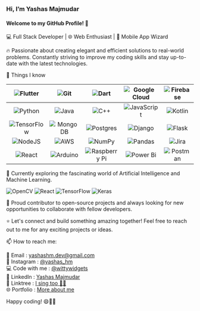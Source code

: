 
### Hi, I’m Yashas Majmudar

#### Welcome to my GitHub Profile! 🚀

💻 Full Stack Developer | 🌐 Web Enthusiast | 📱 Mobile App Wizard

🔥 Passionate about creating elegant and efficient solutions to real-world problems. Constantly striving to improve my coding skills and stay up-to-date with the latest technologies.

👀 Things I know

|     ![Flutter](https://img.shields.io/badge/Flutter-%2302569B.svg?style=for-the-badge&logo=Flutter&logoColor=white)      |       ![Git](https://img.shields.io/badge/git-%23F05033.svg?style=for-the-badge&logo=git&logoColor=white)       |        ![Dart](https://img.shields.io/badge/dart-%230175C2.svg?style=for-the-badge&logo=dart&logoColor=white)         | ![Google Cloud](https://img.shields.io/badge/GoogleCloud-%234285F4.svg?style=for-the-badge&logo=google-cloud&logoColor=white) |      ![Firebase](https://img.shields.io/badge/firebase-%23039BE5.svg?style=for-the-badge&logo=firebase)      |
|:------------------------------------------------------------------------------------------------------------------------:|:---------------------------------------------------------------------------------------------------------------:|:---------------------------------------------------------------------------------------------------------------------:|:-----------------------------------------------------------------------------------------------------------------------------:|:------------------------------------------------------------------------------------------------------------:| 
|          ![Python](https://img.shields.io/badge/python-3670A0?style=for-the-badge&logo=python&logoColor=ffdd54)          |    ![Java](https://img.shields.io/badge/java-%23ED8B00.svg?style=for-the-badge&logo=openjdk&logoColor=white)    |        ![C++](https://img.shields.io/badge/c++-%2300599C.svg?style=for-the-badge&logo=c%2B%2B&logoColor=white)        | ![JavaScript](https://img.shields.io/badge/javascript-%23323330.svg?style=for-the-badge&logo=javascript&logoColor=%23F7DF1E)  | ![Kotlin](https://img.shields.io/badge/kotlin-%237F52FF.svg?style=for-the-badge&logo=kotlin&logoColor=white) |
| ![TensorFlow](https://img.shields.io/badge/TensorFlow-%23FF6F00.svg?style=for-the-badge&logo=TensorFlow&logoColor=white) | ![MongoDB](https://img.shields.io/badge/MongoDB-%234ea94b.svg?style=for-the-badge&logo=mongodb&logoColor=white) | 	![Postgres](https://img.shields.io/badge/postgres-%23316192.svg?style=for-the-badge&logo=postgresql&logoColor=white) |         ![Django](https://img.shields.io/badge/django-%23092E20.svg?style=for-the-badge&logo=django&logoColor=white)          |    ![Flask](https://img.shields.io/badge/flask-%23000.svg?style=for-the-badge&logo=flask&logoColor=white)    |
|         ![NodeJS](https://img.shields.io/badge/node.js-6DA55F?style=for-the-badge&logo=node.js&logoColor=white)          |   ![AWS](https://img.shields.io/badge/AWS-%23FF9900.svg?style=for-the-badge&logo=amazon-aws&logoColor=white)    |       ![NumPy](https://img.shields.io/badge/numpy-%23013243.svg?style=for-the-badge&logo=numpy&logoColor=white)       |         ![Pandas](https://img.shields.io/badge/pandas-%23150458.svg?style=for-the-badge&logo=pandas&logoColor=white)          |    ![Jira](https://img.shields.io/badge/jira-%230A0FFF.svg?style=for-the-badge&logo=jira&logoColor=white)    |
|      ![React](https://img.shields.io/badge/react-%2320232a.svg?style=for-the-badge&logo=react&logoColor=%2361DAFB)       |    ![Arduino](https://img.shields.io/badge/-Arduino-00979D?style=for-the-badge&logo=Arduino&logoColor=white)    |        ![Raspberry Pi](https://img.shields.io/badge/-RaspberryPi-C51A4A?style=for-the-badge&logo=Raspberry-Pi)        |          ![Power Bi](https://img.shields.io/badge/power_bi-F2C811?style=for-the-badge&logo=powerbi&logoColor=black)           |   ![Postman](https://img.shields.io/badge/Postman-FF6C37?style=for-the-badge&logo=postman&logoColor=white)   |

🌱 Currently exploring the fascinating world of Artificial Intelligence and Machine Learning.

![OpenCV](https://img.shields.io/badge/opencv-%23white.svg?style=for-the-badge&logo=opencv&logoColor=white)
![React](https://img.shields.io/badge/react-%2320232a.svg?style=for-the-badge&logo=react&logoColor=%2361DAFB)
![TensorFlow](https://img.shields.io/badge/TensorFlow-%23FF6F00.svg?style=for-the-badge&logo=TensorFlow&logoColor=white)
![Keras](https://img.shields.io/badge/Keras-%23D00000.svg?style=for-the-badge&logo=Keras&logoColor=white)

🚀 Proud contributor to open-source projects and always looking for new opportunities to collaborate with fellow developers.

⭐️ Let's connect and build something amazing together! Feel free to reach out to me for any exciting projects or ideas.

📫 How to reach me:

📧 Email         : [yashashm.dev@gmail.com](mailto:yashashm.dev@gmail.com) <br>
📸 Instagram     : [@yashas_hm](https://www.instagram.com/yashas_hm) <br>
💻 Code with me  : [@wittywidgets](https://www.instagram.com/wittywidgets) <br>
💼 LinkedIn      : [Yashas Majmudar](https://www.linkedin.com/in/yashashm08052001/) <br>
🔗 Linktree      : [I sing too 😶‍🌫️](https://linktr.ee/yashashm) <br>
🌐 Portfolio     : [More about me](https://yashas-hm.github.io/portfolio/)

Happy coding! 😄👨‍💻

<!---
yashas-hm/yashas-hm is a ✨ special ✨ repository because its `README.md` (this file) appears on your GitHub profile.
You can click the Preview link to take a look at your changes.
--->
